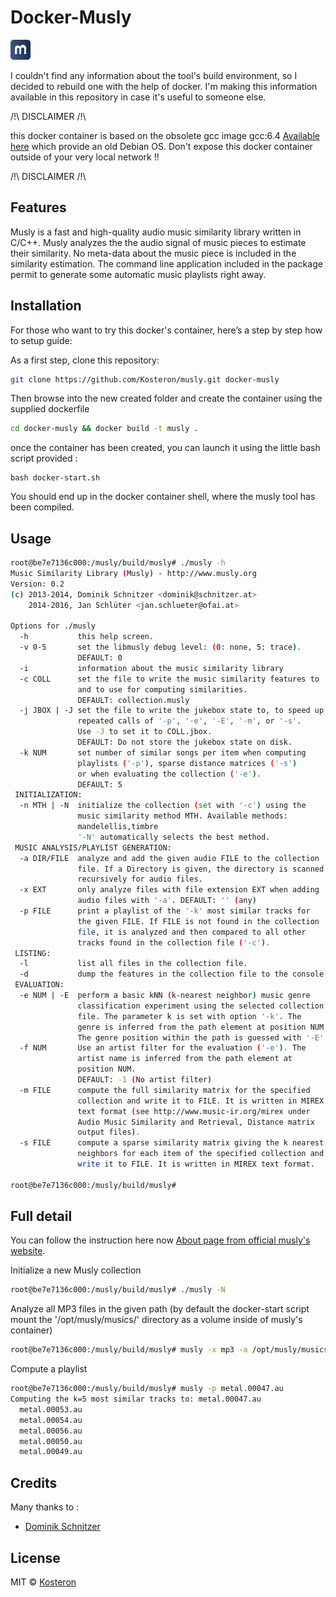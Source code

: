 # Docker-Musly

![Conky logo](favicon.png)

I couldn't find any information about the tool's build environment, so I decided to rebuild one with the help of docker. I'm making this information available in this repository in case it's useful to someone else.

/!\ DISCLAIMER /!\ 

this docker container is based on the obsolete gcc image gcc:6.4 [Available here](https://hub.docker.com/layers/library/gcc/6.4/images/sha256-43acacbef46af54806d333454ce9e947a7fac57ab191441c4b7bf0fa2f2ef206?context=explore) which provide an old Debian OS. Don't expose this docker container outside of your very local network !!

/!\ DISCLAIMER /!\

## Features

Musly is a fast and high-quality audio music similarity library written in C/C++. Musly analyzes the the audio signal of music pieces to estimate their similarity. No meta-data about the music piece is included in the similarity estimation.
The command line application included in the package permit to generate some automatic music playlists right away.

## Installation

For those who want to try this docker's container, here’s a step by step how to setup guide:

As a first step, clone this repository:

``` bash
git clone https://github.com/Kosteron/musly.git docker-musly
```

Then browse into the new created folder and create the container using the supplied dockerfile
``` bash
cd docker-musly && docker build -t musly .
```

once the container has been created, you can launch it using the little bash script provided :
```
bash docker-start.sh
```

You should end up in the docker container shell, where the musly tool has been compiled.

## Usage

``` bash
root@be7e7136c000:/musly/build/musly# ./musly -h
Music Similarity Library (Musly) - http://www.musly.org
Version: 0.2
(c) 2013-2014, Dominik Schnitzer <dominik@schnitzer.at>
    2014-2016, Jan Schlüter <jan.schlueter@ofai.at>

Options for ./musly
  -h           this help screen.
  -v 0-5       set the libmusly debug level: (0: none, 5: trace).
               DEFAULT: 0
  -i           information about the music similarity library
  -c COLL      set the file to write the music similarity features to
               and to use for computing similarities.
               DEFAULT: collection.musly
  -j JBOX | -J set the file to write the jukebox state to, to speed up
               repeated calls of '-p', '-e', '-E', '-m', or '-s'.
               Use -J to set it to COLL.jbox.
               DEFAULT: Do not store the jukebox state on disk.
  -k NUM       set number of similar songs per item when computing
               playlists ('-p'), sparse distance matrices ('-s')
               or when evaluating the collection ('-e').
               DEFAULT: 5
 INITIALIZATION:
  -n MTH | -N  initialize the collection (set with '-c') using the
               music similarity method MTH. Available methods:
               mandelellis,timbre
               '-N' automatically selects the best method.
 MUSIC ANALYSIS/PLAYLIST GENERATION:
  -a DIR/FILE  analyze and add the given audio FILE to the collection
               file. If a Directory is given, the directory is scanned
               recursively for audio files.
  -x EXT       only analyze files with file extension EXT when adding
               audio files with '-a'. DEFAULT: '' (any)
  -p FILE      print a playlist of the '-k' most similar tracks for
               the given FILE. If FILE is not found in the collection
               file, it is analyzed and then compared to all other
               tracks found in the collection file ('-c').
 LISTING:
  -l           list all files in the collection file.
  -d           dump the features in the collection file to the console
 EVALUATION:
  -e NUM | -E  perform a basic kNN (k-nearest neighbor) music genre
               classification experiment using the selected collection
               file. The parameter k is set with option '-k'. The
               genre is inferred from the path element at position NUM.
               The genre position within the path is guessed with '-E'.
  -f NUM       Use an artist filter for the evaluation ('-e'). The 
               artist name is inferred from the path element at
               position NUM.
               DEFAULT: -1 (No artist filter)
  -m FILE      compute the full similarity matrix for the specified
               collection and write it to FILE. It is written in MIREX
               text format (see http://www.music-ir.org/mirex under
               Audio Music Similarity and Retrieval, Distance matrix
               output files).
  -s FILE      compute a sparse similarity matrix giving the k nearest
               neighbors for each item of the specified collection and
               write it to FILE. It is written in MIREX text format.

root@be7e7136c000:/musly/build/musly# 
```

## Full detail

You can follow the instruction here now [About page from official musly's website](https://www.musly.org/about.html).

Initialize a new Musly collection
``` bash
root@be7e7136c000:/musly/build/musly# ./musly -N
```

Analyze all MP3 files in the given path (by default the docker-start script mount the '/opt/musly/musics/' directory as a volume inside of musly's container)
``` bash
root@be7e7136c000:/musly/build/musly# musly -x mp3 -a /opt/musly/musics/
```

Compute a playlist
```bash
root@be7e7136c000:/musly/build/musly# musly -p metal.00047.au
Computing the k=5 most similar tracks to: metal.00047.au
  metal.00053.au
  metal.00054.au
  metal.00056.au
  metal.00050.au
  metal.00049.au
```

## Credits
Many thanks to :

- [Dominik Schnitzer](https://github.com/dominikschnitzer/musly/releases)

## License
MIT © [Kosteron]()